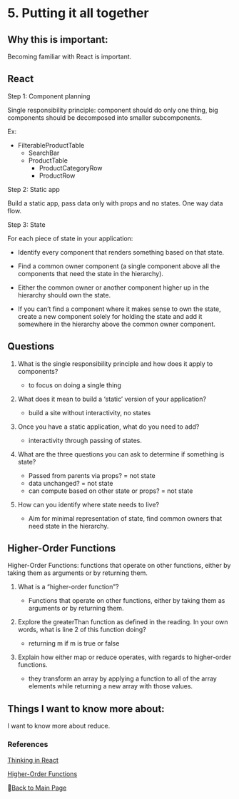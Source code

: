 # 5. Putting it all together

## Why this is important:

Becoming familiar with React is important. 

## React

Step 1: Component planning

Single responsibility principle: component should do only one thing, big components should be decomposed into smaller subcomponents.

Ex:

- FilterableProductTable
  - SearchBar
  - ProductTable
    - ProductCategoryRow
    - ProductRow

Step 2: Static app

 Build a static app, pass data only with props and no states. One way data flow.

Step 3: State

For each piece of state in your application:

- Identify every component that renders something based on that state.

- Find a common owner component (a single component above all the components that need the state in the hierarchy).

- Either the common owner or another component higher up in the hierarchy should own the state.

- If you can’t find a component where it makes sense to own the state, create a new component solely for holding the state and add it somewhere in the hierarchy above the common owner component.



## Questions

1. What is the single responsibility principle and how does it apply to components?
    - to focus on doing a single thing

2. What does it mean to build a ‘static’ version of your application?
    - build a site without interactivity, no states

3. Once you have a static application, what do you need to add?
    - interactivity through passing of states.

4. What are the three questions you can ask to determine if something is state?
    - Passed from parents via props? = not state
    - data unchanged? = not state
    - can compute based on other state or props? = not state

5. How can you identify where state needs to live?
    - Aim for minimal representation of state, find common owners that need state in the hierarchy.

## Higher-Order Functions

Higher-Order Functions: functions that operate on other functions, either by taking them as arguments or by returning them.

1. What is a “higher-order function”?
    - Functions that operate on other functions, either by taking them as arguments or by returning them.

2. Explore the greaterThan function as defined in the reading. In your own words, what is line 2 of this function doing?
    - returning m if m is true or false

3. Explain how either map or reduce operates, with regards to higher-order functions. 

    - they transform an array by applying a function to all of the array elements while returning a new array with those values.

## Things I want to know more about:

I want to know more about reduce.

### References

[Thinking in React](https://reactjs.org/docs/thinking-in-react.html)

[Higher-Order Functions](https://eloquentjavascript.net/05_higher_order.html#h_xxCc98lOBK)


📔[Back to Main Page](../README.md)
